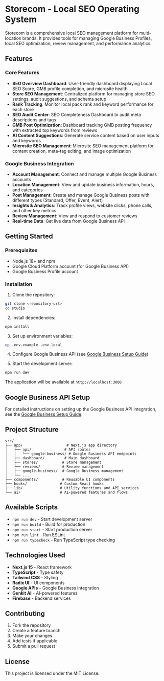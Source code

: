 # Storecom - Local SEO Operating System

Storecom is a comprehensive local SEO management platform for multi-location brands. It provides tools for managing Google Business Profiles, local SEO optimization, review management, and performance analytics.

## Features

### Core Features
- **SEO Overview Dashboard**: User-friendly dashboard displaying Local SEO Score, GMB profile completion, and microsite health
- **Store SEO Management**: Centralized platform for managing store SEO settings, audit suggestions, and schema setup
- **Rank Tracking**: Monitor local pack rank and keyword performance for each store
- **SEO Audit Center**: SEO Completeness Dashboard to audit meta descriptions and tags
- **GMB Post Optimization**: Dashboard tracking GMB posting frequency with extracted top keywords from reviews
- **AI Content Suggestions**: Generate service content based on user inputs and keywords
- **Microsite SEO Management**: Microsite SEO management platform for content creation, meta-tag editing, and image optimization

### Google Business Integration
- **Account Management**: Connect and manage multiple Google Business accounts
- **Location Management**: View and update business information, hours, and categories
- **Post Management**: Create and manage Google Business posts with different types (Standard, Offer, Event, Alert)
- **Insights & Analytics**: Track profile views, website clicks, phone calls, and other key metrics
- **Review Management**: View and respond to customer reviews
- **Real-time Data**: Get live data from Google Business API

## Getting Started

### Prerequisites
- Node.js 18+ and npm
- Google Cloud Platform account (for Google Business API)
- Google Business Profile account

### Installation

1. Clone the repository:
```bash
git clone <repository-url>
cd studio
```

2. Install dependencies:
```bash
npm install
```

3. Set up environment variables:
```bash
cp .env.example .env.local
```

4. Configure Google Business API (see [Google Business Setup Guide](./GOOGLE_BUSINESS_SETUP.md))

5. Start the development server:
```bash
npm run dev
```

The application will be available at `http://localhost:3000`

## Google Business API Setup

For detailed instructions on setting up the Google Business API integration, see the [Google Business Setup Guide](./GOOGLE_BUSINESS_SETUP.md).

## Project Structure

```
src/
├── app/                    # Next.js app directory
│   ├── api/               # API routes
│   │   └── google-business/ # Google Business API endpoints
│   ├── dashboard/         # Main dashboard
│   ├── stores/           # Store management
│   ├── reviews/          # Review management
│   ├── google-business/  # Google Business management
│   └── ...
├── components/           # Reusable UI components
├── hooks/               # Custom React hooks
├── lib/                 # Utility functions and API services
└── ai/                  # AI-powered features and flows
```

## Available Scripts

- `npm run dev` - Start development server
- `npm run build` - Build for production
- `npm run start` - Start production server
- `npm run lint` - Run ESLint
- `npm run typecheck` - Run TypeScript type checking

## Technologies Used

- **Next.js 15** - React framework
- **TypeScript** - Type safety
- **Tailwind CSS** - Styling
- **Radix UI** - UI components
- **Google APIs** - Google Business integration
- **Genkit AI** - AI-powered features
- **Firebase** - Backend services

## Contributing

1. Fork the repository
2. Create a feature branch
3. Make your changes
4. Add tests if applicable
5. Submit a pull request

## License

This project is licensed under the MIT License.

